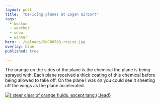 ```yaml
---
layout: post
title:  "De-icing planes at Logan airport"
tags:
  - boston
  - weather
  - snow
  - winter
hero: ../uploads/SNC00763_resize.jpg
overlay: blue
published: true

---
```


The orange on the sides of the plane is the chemical the plane is being sprayed with. Each plane received a thick coating of this chemical before being allowed to take off. On the plane I was on you could see it sheeting off the wings as the plane accelerated.

[![I steer clear of orange fluids, except tang.](../uploads/SNC00763_resize.jpg){:.lead}](../uploads/SNC00763.jpg)
